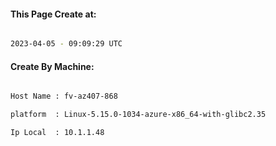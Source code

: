 
   
#### This Page Create at:

```bash

2023-04-05 - 09:09:29 UTC

```

#### Create By Machine:

```bash

Host Name : fv-az407-868

platform  : Linux-5.15.0-1034-azure-x86_64-with-glibc2.35

Ip Local  : 10.1.1.48

```

